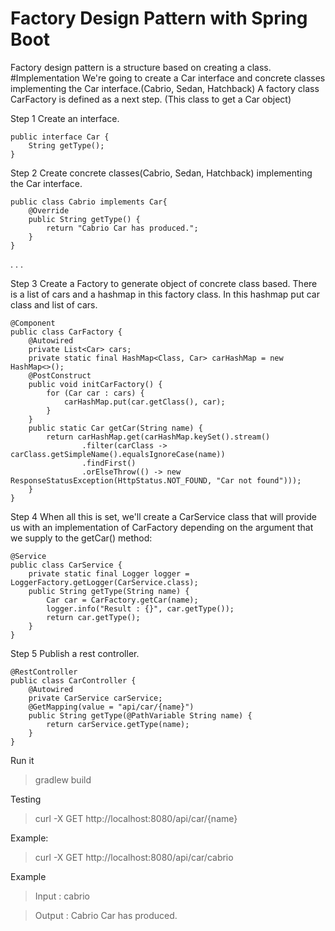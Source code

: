 # Factory Design Pattern with Spring Boot
Factory design pattern is a structure based on creating a class. 
#Implementation
We're going to create a Car interface and concrete classes implementing the Car interface.(Cabrio, Sedan, Hatchback)
A factory class CarFactory is defined as a next step. (This class to get a Car object)

Step 1
Create an interface.
```
public interface Car {
    String getType();
}
```
Step 2
Create concrete classes(Cabrio, Sedan, Hatchback) implementing the Car interface.

```@Component
public class Cabrio implements Car{
    @Override
    public String getType() {
        return "Cabrio Car has produced.";
    }
}
```
.
.
.

Step 3
Create a Factory to generate object of concrete class based. There is a list of cars and a hashmap in this factory class.
In this hashmap put car class and list of cars.

```
@Component
public class CarFactory {
    @Autowired
    private List<Car> cars;
    private static final HashMap<Class, Car> carHashMap = new HashMap<>();
    @PostConstruct
    public void initCarFactory() {
        for (Car car : cars) {
            carHashMap.put(car.getClass(), car);
        }
    }
    public static Car getCar(String name) {
        return carHashMap.get(carHashMap.keySet().stream()
                .filter(carClass -> carClass.getSimpleName().equalsIgnoreCase(name))
                .findFirst()
                .orElseThrow(() -> new ResponseStatusException(HttpStatus.NOT_FOUND, "Car not found")));
    }
}
```
Step 4
When all this is set, we'll create a CarService class that will provide us with an implementation of CarFactory depending on the argument that we supply to the getCar() method:

```
@Service
public class CarService {
    private static final Logger logger = LoggerFactory.getLogger(CarService.class);
    public String getType(String name) {
        Car car = CarFactory.getCar(name);
        logger.info("Result : {}", car.getType());
        return car.getType();
    }
}
```
Step 5
Publish a rest controller. 

```
@RestController
public class CarController {
    @Autowired
    private CarService carService;
    @GetMapping(value = "api/car/{name}")
    public String getType(@PathVariable String name) {
        return carService.getType(name);
    }
}
```
Run it
>gradlew build

Testing
> curl -X GET http://localhost:8080/api/car/{name} 
>
Example: 
>curl -X GET http://localhost:8080/api/car/cabrio

Example
 > Input : cabrio
 
 > Output : Cabrio Car has produced.





